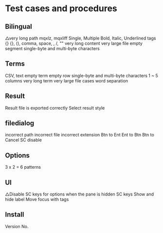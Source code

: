 # Test cases and procedures

## Bilingual

△very long path
mqxlz, mqxliff
Single, Multiple
Bold, Italic, Underlined
tags
{} {}, (), comma, space, \, /, ""
very long content
very large file
empty segment
single-byte and multi-byte characters

## Terms

CSV, text
empty term
empty row
single-byte and multi-byte characters
1 ~ 5 columns
very long term
very large file
cases
word separation

## Result

Result file is exported correctly
Select result style

## filedialog

incorrect path
incorrect file
incorrect extension
Btn to Ent
Ent to Btn
Btn to Cancel
SC disable

## Options

3 x 2 = 6 patterns

## UI

△Disable SC keys for options when the pane is hidden
SC keys
Show and hide label
Move focus with tags

## Install

Version No.
